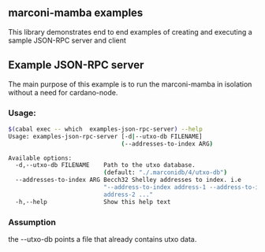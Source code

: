 marconi-mamba examples
-----
This library demonstrates end to end examples of creating and executing a sample JSON-RPC server and client

## Example JSON-RPC server
The main purpose of this example is to run the marconi-mamba in isolation without a need for cardano-node.

### Usage:
``` sh
$(cabal exec -- which  examples-json-rpc-server) --help
Usage: examples-json-rpc-server [-d|--utxo-db FILENAME]
                                (--addresses-to-index ARG)

Available options:
  -d,--utxo-db FILENAME    Path to the utxo database.
                           (default: "./.marconidb/4/utxo-db")
  --addresses-to-index ARG Becch32 Shelley addresses to index. i.e
                           "--address-to-index address-1 --address-to-index
                           address-2 ..."
  -h,--help                Show this help text
```

### Assumption
the --utxo-db points a file that already contains utxo data.

